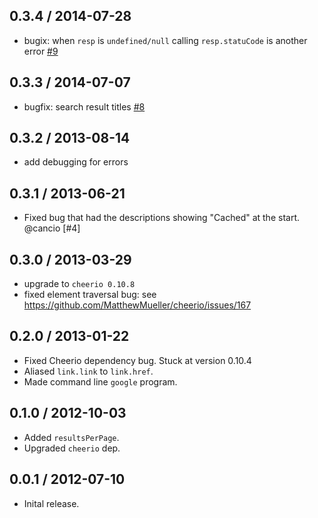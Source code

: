 0.3.4 / 2014-07-28
------------------
* bugix: when `resp` is `undefined/null` calling `resp.statuCode` is another error [#9](https://github.com/jprichardson/node-google/pull/9)

0.3.3 / 2014-07-07
------------------
* bugfix: search result titles [#8](https://github.com/jprichardson/node-google/pull/8)

0.3.2 / 2013-08-14
------------------
* add debugging for errors

0.3.1 / 2013-06-21
------------------
* Fixed bug that had the descriptions showing "Cached" at the start. @cancio [#4]

0.3.0 / 2013-03-29
------------------
* upgrade to `cheerio 0.10.8`
* fixed element traversal bug: see https://github.com/MatthewMueller/cheerio/issues/167

0.2.0 / 2013-01-22
------------------
* Fixed Cheerio dependency bug. Stuck at version 0.10.4
* Aliased `link.link` to `link.href`.
* Made command line `google` program.

0.1.0 / 2012-10-03
------------------
* Added `resultsPerPage`.
* Upgraded `cheerio` dep.

0.0.1 / 2012-07-10
------------------
* Inital release.